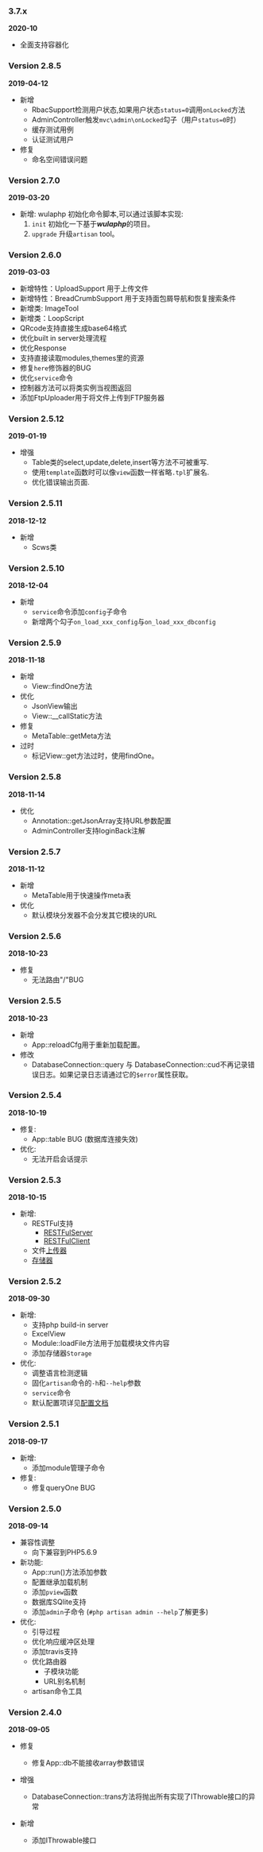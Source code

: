 ### 3.7.x
**2020-10**

* 全面支持容器化

### Version 2.8.5
**2019-04-12**

* 新增
    * RbacSupport检测用户状态,如果用户状态`status=0`调用`onLocked`方法
    * AdminController触发`mvc\admin\onLocked`勾子（用户`status=0`时）
    * 缓存测试用例
    * 认证测试用户
* 修复
    * 命名空间错误问题

### Version 2.7.0
**2019-03-20**

* 新增: wulaphp 初始化命令脚本,可以通过该脚本实现:
    1. `init` 初始化一下基于***wulaphp***的项目。
    2. `upgrade` 升级`artisan` tool。

### Version 2.6.0
**2019-03-03**

* 新增特性：UploadSupport 用于上传文件
* 新增特性：BreadCrumbSupport 用于支持面包屑导航和恢复搜索条件
* 新增类: ImageTool
* 新增类：LoopScript
* QRcode支持直接生成base64格式
* 优化built in server处理流程
* 优化Response
* 支持直接读取modules,themes里的资源
* 修复`here`修饰器的BUG
* 优化`service`命令
* 控制器方法可以将类实例当视图返回
* 添加FtpUploader用于将文件上传到FTP服务器

### Version 2.5.12
**2019-01-19**

* 增强
    * Table类的select,update,delete,insert等方法不可被重写.
    * 使用`template`函数时可以像`view`函数一样省略`.tpl`扩展名.
    * 优化错误输出页面.
    
### Version 2.5.11
**2018-12-12**

* 新增
    * Scws类
    
### Version 2.5.10
**2018-12-04**

* 新增
    * `service`命令添加`config`子命令
    * 新增两个勾子`on_load_xxx_config`与`on_load_xxx_dbconfig`

### Version 2.5.9
**2018-11-18**

* 新增
    * View::findOne方法
* 优化
    * JsonView输出
    * View::__callStatic方法
* 修复
    * MetaTable::getMeta方法
* 过时
    * 标记View::get方法过时，使用findOne。
    
### Version 2.5.8
**2018-11-14**
  
* 优化
    * Annotation::getJsonArray支持URL参数配置
    * AdminController支持loginBack注解
    
### Version 2.5.7
**2018-11-12**

* 新增
    * MetaTable用于快速操作meta表    
* 优化
    * 默认模块分发器不会分发其它模块的URL
    
### Version 2.5.6
**2018-10-23**

* 修复
    * 无法路由"/"BUG

### Version 2.5.5
**2018-10-23**

* 新增
    * App::reloadCfg用于重新加载配置。
* 修改
    * DatabaseConnection::query 与 DatabaseConnection::cud不再记录错误日志。如果记录日志请通过它的`$error`属性获取。
    
### Version 2.5.4
**2018-10-19**

* 修复:
    * App::table BUG (数据库连接失效)
* 优化:
    * 无法开启会话提示

### Version 2.5.3
**2018-10-15**

* 新增:
    * RESTFul支持
        * [RESTFulServer](https://www.wulaphp.com/guide/restful/server.html)
        * [RESTFulClient](https://www.wulaphp.com/guide/restful/client.html)
    * 文件[上传器](https://www.wulaphp.com/guide/utils/uploader)
    * [存储器](https://www.wulaphp.com/guide/utils/storage)
    
### Version 2.5.2
**2018-09-30**

* 新增:
    * 支持php build-in server
    * ExcelView
    * Module::loadFile方法用于加载模块文件内容
    * 添加存储器`Storage`
* 优化:
    * 调整语言检测逻辑
    * 固化`artisan`命令的`-h`和`--help`参数
    * `service`命令
    * 默认配置项详见[配置文档](http://www.wulaphp.com/guide/config/cfg.html)

### Version 2.5.1
**2018-09-17**
* 新增:
    * 添加module管理子命令
* 修复:
    * 修复queryOne BUG


### Version 2.5.0
**2018-09-14**
* 兼容性调整
    * 向下兼容到PHP5.6.9
* 新功能:
    * App::run()方法添加参数
    * 配置继承加载机制
    * 添加`pview`函数
    * 数据库SQlite支持
    * 添加`admin`子命令 (`#php artisan admin --help`了解更多)
* 优化:
    * 引导过程
    * 优化响应缓冲区处理
    * 添加travis支持
    * 优化路由器
        * 子模块功能
        * URL别名机制
    * artisan命令工具

### Version 2.4.0
**2018-09-05**
* 修复
    * 修复App::db不能接收array参数错误

* 增强
    * DatabaseConnection::trans方法将抛出所有实现了IThrowable接口的异常
* 新增
    * 添加IThrowable接口